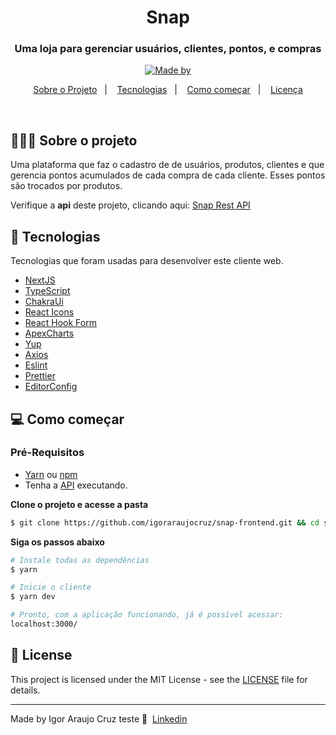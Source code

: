 <h1 align="center">Snap
</h1>

<h3 align="center">Uma loja para gerenciar usuários, clientes, pontos, e compras</h3>


<p align="center">
  <a href="https://www.linkedin.com/in/igor-araujo-cruz-84a89111b/" target="_blank" rel="noopener noreferrer">
    <img alt="Made by" src="https://img.shields.io/badge/made%20by-Igor%20Araujo%20Cruz-blue">
  </a>
</p>

<p align="center">
  <a href="#%EF%B8%8F-sobre-o-projeto">Sobre o Projeto</a>&nbsp;&nbsp;&nbsp;|&nbsp;&nbsp;&nbsp;
  <a href="#-tecnologias">Tecnologias</a>&nbsp;&nbsp;&nbsp;|&nbsp;&nbsp;&nbsp;
  <a href="#-como-começar">Como começar</a>&nbsp;&nbsp;&nbsp;|&nbsp;&nbsp;&nbsp;
  <a href="#-license">Licença</a>
</p>

</br>

## 💇🏻‍♂️ Sobre o projeto
Uma plataforma que faz o cadastro de de usuários, produtos, clientes e que gerencia pontos acumulados de cada compra de cada cliente. Esses pontos são trocados por produtos.

Verifique a **api** deste projeto, clicando aqui: [Snap Rest API](https://github.com/igoraraujocruz/snap-backend)</br>

## 🚀 Tecnologias

Tecnologias que foram usadas para desenvolver este cliente web.

- [NextJS](https://nextjs.org/)
- [TypeScript](https://www.typescriptlang.org/)
- [ChakraUi](https://chakra-ui.com/)
- [React Icons](https://react-icons.netlify.com/#/)
- [React Hook Form](https://react-hook-form.com/)
- [ApexCharts](https://apexcharts.com/)
- [Yup](https://github.com/jquense/yup)
- [Axios](https://github.com/axios/axios)
- [Eslint](https://eslint.org/)
- [Prettier](https://prettier.io/)
- [EditorConfig](https://editorconfig.org/)

## 💻 Como começar

### Pré-Requisitos
-  [Yarn](https://classic.yarnpkg.com/) ou [npm](https://www.npmjs.com/)
- Tenha a [API](https://github.com/igoraraujocruz/snap-api) executando.

**Clone o projeto e acesse a pasta**

```bash
$ git clone https://github.com/igoraraujocruz/snap-frontend.git && cd snap-frontend
```

**Siga os passos abaixo**

```bash
# Instale todas as dependências
$ yarn

# Inicie o cliente
$ yarn dev

# Pronto, com a aplicação funcionando, já é possível acessar:
localhost:3000/

```



## 📝 License

This project is licensed under the MIT License - see the [LICENSE](LICENSE) file for details.

---

Made by Igor Araujo Cruz teste 👋 &nbsp;[Linkedin](https://www.linkedin.com/in/igor-araujo-cruz-84a89111b/)

